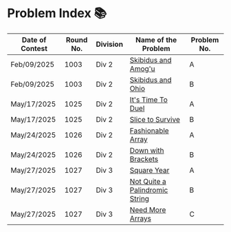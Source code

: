 # Problem Index 📚

| Date of Contest | Round No. | Division | Name of the Problem                           | Problem No. |
| --------------- | --------- | -------- | --------------------------------------------- | --------- |
| Feb/09/2025    | 1003   | Div 2    | [Skibidus and Amog'u](https://example.com/q1)     | A         |
| Feb/09/2025      | 1003   | Div 2    | [Skibidus and Ohio](https://example.com/q2)   | B         |
| May/17/2025      | 1025   | Div 2    | [It's Time To Duel](https://example.com/q3)         | A         |
| May/17/2025      | 1025   | Div 2    | [Slice to Survive](https://example.com/q4)       | B         |
| May/24/2025      | 1026   | Div 2    | [Fashionable Array](https://example.com/q5)   | A         |
| May/24/2025     | 1026   | Div 2    | [Down with Brackets](https://example.com/q6) | B       |
| May/27/2025      | 1027   | Div 3    | [Square Year](https://example.com/q7)   | A         |
| May/27/2025      | 1027   | Div 3    | [Not Quite a Palindromic String](https://example.com/q8)       | B         |
| May/27/2025      | 1027   | Div 3    | [Need More Arrays](https://example.com/q9)    | C         |
